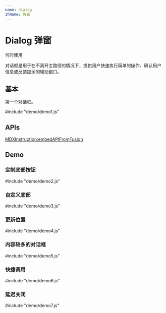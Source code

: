 ```yaml
---
name: dialog
zhName: 弹窗
---
```


# Dialog 弹窗


何时使用

对话框是用于在不离开主路径的情况下，提供用户快速执行简单的操作、确认用户信息或反馈提示的辅助窗口。

## 基本

第一个对话框。

#include "demo/demo1.js"

## APIs

[MDXInstruction:embedAPIFromFusion](https://github.com/alibaba-fusion/next/blob/master/docs/dialog/index.md)

## Demo

### 定制底部按钮

#include "demo/demo2.js"

### 自定义底部

#include "demo/demo3.js"

### 更新位置

#include "demo/demo4.js"

### 内容较多的对话框

#include "demo/demo5.js"

### 快捷调用

#include "demo/demo6.js"

### 延迟关闭

#include "demo/demo7.js"


